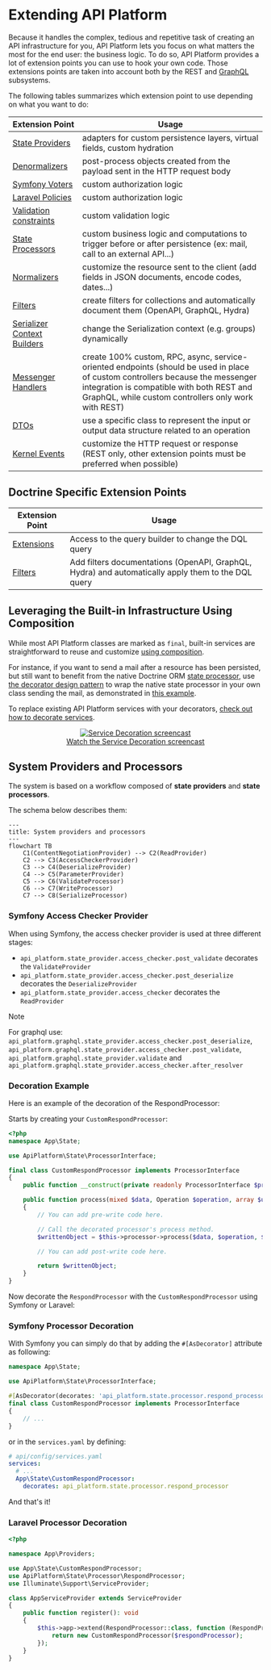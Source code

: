 # Extending API Platform

Because it handles the complex, tedious and repetitive task of creating an API infrastructure for you, API Platform lets you focus on what matters the most for the end user: the business logic.
To do so, API Platform provides a lot of extension points you can use to hook your own code.
Those extensions points are taken into account both by the REST and [GraphQL](graphql.md) subsystems.

The following tables summarizes which extension point to use depending on what you want to do:

| Extension Point                                                                                | Usage                                                                                                                                                                                                                               |
|------------------------------------------------------------------------------------------------|-------------------------------------------------------------------------------------------------------------------------------------------------------------------------------------------------------------------------------------|
| [State Providers](state-providers.md)                                                          | adapters for custom persistence layers, virtual fields, custom hydration                                                                                                                                                            |
| [Denormalizers](serialization.md)                                                              | post-process objects created from the payload sent in the HTTP request body                                                                                                                                                         |
| [Symfony Voters](../symfony/security.md#hooking-custom-permission-checks-using-voters)         | custom authorization logic                                                                                                                                                                                                          |
| [Laravel Policies](../laravel/security.md#policies)                                            | custom authorization logic                                                                                                                                                                                                          |
| [Validation constraints](validation.md)                                                        | custom validation logic                                                                                                                                                                                                             |
| [State Processors](state-processors)                                                           | custom business logic and computations to trigger before or after persistence (ex: mail, call to an external API...)                                                                                                                |
| [Normalizers](serialization.md#changing-the-serialization-context-dynamically)                 | customize the resource sent to the client (add fields in JSON documents, encode codes, dates...)                                                                                                                                    |
| [Filters](filters.md)                                                                          | create filters for collections and automatically document them (OpenAPI, GraphQL, Hydra)                                                                                                                                            |
| [Serializer Context Builders](serialization.md#changing-the-serialization-context-dynamically) | change the Serialization context (e.g. groups) dynamically                                                                                                                                                                          |
| [Messenger Handlers](../symfony/messenger.md)                                                  | create 100% custom, RPC, async, service-oriented endpoints (should be used in place of custom controllers because the messenger integration is compatible with both REST and GraphQL, while custom controllers only work with REST) |
| [DTOs](dto.md)                                                                                 | use a specific class to represent the input or output data structure related to an operation                                                                                                                                        |
| [Kernel Events](events.md)                                                                     | customize the HTTP request or response (REST only, other extension points must be preferred when possible)                                                                                                                          |

## Doctrine Specific Extension Points

| Extension Point                | Usage                                                                                              |
|--------------------------------|----------------------------------------------------------------------------------------------------|
| [Extensions](extensions.md)    | Access to the query builder to change the DQL query                                                |
| [Filters](doctrine-filters.md) | Add filters documentations (OpenAPI, GraphQL, Hydra) and automatically apply them to the DQL query |

## Leveraging the Built-in Infrastructure Using Composition

While most API Platform classes are marked as `final`, built-in services are straightforward to reuse and customize [using composition](https://en.wikipedia.org/wiki/Composition_over_inheritance).

For instance, if you want to send a mail after a resource has been persisted, but still want to benefit from the native Doctrine ORM [state processor](state-processors.md), use [the decorator design pattern](https://en.wikipedia.org/wiki/Decorator_pattern#PHP) to wrap the native state processor in your own class sending the mail, as demonstrated in [this example](../core/state-processors.md#creating-a-custom-state-processor).

To replace existing API Platform services with your decorators, [check out how to decorate services](https://symfony.com/doc/current/service_container/service_decoration.html).

<p style="display: flex; justify-content: center; text-align: center;" class="symfonycasts"><a href="https://symfonycasts.com/screencast/api-platform-security/service-decoration?cid=apip"><img src="../symfony/images/symfonycasts-player.png" alt="Service Decoration screencast"><br>Watch the Service Decoration screencast</a></p>

## System Providers and Processors

The system is based on a workflow composed of **state providers** and **state processors**.

The schema below describes them:

```mermaid
---
title: System providers and processors
---
flowchart TB
    C1(ContentNegotiationProvider) --> C2(ReadProvider)
    C2 --> C3(AccessCheckerProvider)
    C3 --> C4(DeserializeProvider)
    C4 --> C5(ParameterProvider)
    C5 --> C6(ValidateProcessor)
    C6 --> C7(WriteProcessor)
    C7 --> C8(SerializeProcessor)
```

### Symfony Access Checker Provider

When using Symfony, the access checker provider is used at three different stages:

- `api_platform.state_provider.access_checker.post_validate` decorates the `ValidateProvider`
- `api_platform.state_provider.access_checker.post_deserialize` decorates the `DeserializeProvider`
- `api_platform.state_provider.access_checker` decorates the `ReadProvider`

> [!NOTE]
> For graphql use: `api_platform.graphql.state_provider.access_checker.post_deserialize`,
> `api_platform.graphql.state_provider.access_checker.post_validate`, `api_platform.graphql.state_provider.validate` and
> `api_platform.graphql.state_provider.access_checker.after_resolver`

### Decoration Example

Here is an example of the decoration of the RespondProcessor:

Starts by creating your `CustomRespondProcessor`:

```php
<?php
namespace App\State;

use ApiPlatform\State\ProcessorInterface;

final class CustomRespondProcessor implements ProcessorInterface
{
    public function __construct(private readonly ProcessorInterface $processor) {}

    public function process(mixed $data, Operation $operation, array $uriVariables = [], array $context = []): void
    {
        // You can add pre-write code here.

        // Call the decorated processor's process method.
        $writtenObject = $this->processor->process($data, $operation, $uriVariables, $context);

        // You can add post-write code here.

        return $writtenObject;
    }
}
```

Now decorate the `RespondProcessor` with the `CustomRespondProcessor` using Symfony or Laravel:

### Symfony Processor Decoration

With Symfony you can simply do that by adding the `#[AsDecorator]` attribute as following:

```php
namespace App\State;

use ApiPlatform\State\ProcessorInterface;

#[AsDecorator(decorates: 'api_platform.state.processor.respond_processor')]
final class CustomRespondProcessor implements ProcessorInterface
{
    // ...
}
```

or in the `services.yaml` by defining:

```yaml
# api/config/services.yaml
services:
  # ...
  App\State\CustomRespondProcessor:
    decorates: api_platform.state.processor.respond_processor
```

And that's it!

### Laravel Processor Decoration

```php
<?php

namespace App\Providers;

use App\State\CustomRespondProcessor;
use ApiPlatform\State\Processor\RespondProcessor;
use Illuminate\Support\ServiceProvider;

class AppServiceProvider extends ServiceProvider
{
    public function register(): void
    {
        $this->app->extend(RespondProcessor::class, function (RespondProcessor $respondProcessor) {
            return new CustomRespondProcessor($respondProcessor);
        });
    }
}
```
